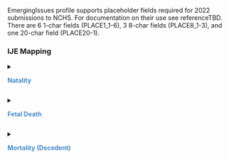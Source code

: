 EmergingIssues profile supports placeholder fields required for 2022 submissions to NCHS.
                For documentation on their use see referenceTBD.
                There are 6 1-char fields (PLACE1_1-6), 3 8-char fields (PLACE8_1-3), and one 20-char field (PLACE20-1).
### IJE Mapping

<style>
 .context-menu {cursor: context-menu; color: #438bca;}
 .context-menu:hover {opacity: 0.5;}
</style>
<details>

<summary>

<strong class='context-menu' > Natality </strong>

</summary>
<table class='grid'>
<thead>
  <tr>
    <th style='text-align: center'><strong>Use Case</strong></th>
    <th><strong>#</strong></th>
    <th><strong>Description</strong></th>
    <th><strong>IJE Name</strong></th>
    <th><strong>Field</strong></th>
    <th><strong>Type</strong></th>
    <th><strong>Value Set/Comments</strong></th>
  </tr>
</thead>
<tbody>
<tr>
  <td style='text-align: center'>Natality</td>
  <td>342</td>
  <td>Blank for One-Byte Field 1</td>
  <td>PLACE1_1</td>
  <td>component[EmergingIssue1_1].value</td>
  <td>string(1)</td>
  <td></td>
</tr>
<tr>
  <td style='text-align: center'>Natality</td>
  <td>343</td>
  <td>Blank for One-Byte Field 2</td>
  <td>PLACE1_2</td>
  <td>component[EmergingIssue1_2].value</td>
  <td>string(1)</td>
  <td></td>
</tr>
<tr>
  <td style='text-align: center'>Natality</td>
  <td>344</td>
  <td>Blank for One-Byte Field 3</td>
  <td>PLACE1_3</td>
  <td>component[EmergingIssue1_3].value</td>
  <td>string(1)</td>
  <td></td>
</tr>
<tr>
  <td style='text-align: center'>Natality</td>
  <td>345</td>
  <td>Blank for One-Byte Field 4</td>
  <td>PLACE1_4</td>
  <td>component[EmergingIssue1_4].value</td>
  <td>string(1)</td>
  <td></td>
</tr>
<tr>
  <td style='text-align: center'>Natality</td>
  <td>346</td>
  <td>Blank for One-Byte Field 5</td>
  <td>PLACE1_5</td>
  <td>component[EmergingIssue1_5].value</td>
  <td>string(1)</td>
  <td></td>
</tr>
<tr>
  <td style='text-align: center'>Natality</td>
  <td>347</td>
  <td>Blank for One-Byte Field 6</td>
  <td>PLACE1_6</td>
  <td>component[EmergingIssue1_6].value</td>
  <td>string(1)</td>
  <td></td>
</tr>
<tr>
  <td style='text-align: center'>Natality</td>
  <td>348</td>
  <td>Blank for Eight-Byte Field 1</td>
  <td>PLACE8_1</td>
  <td>component[EmergingIssue8_1].value</td>
  <td>string(8)</td>
  <td></td>
</tr>
<tr>
  <td style='text-align: center'>Natality</td>
  <td>349</td>
  <td>Blank for Eight-Byte Field 2</td>
  <td>PLACE8_2</td>
  <td>component[EmergingIssue8_2].value</td>
  <td>string(8)</td>
  <td></td>
</tr>
<tr>
  <td style='text-align: center'>Natality</td>
  <td>350</td>
  <td>Blank for Eight-Byte Field 3</td>
  <td>PLACE8_3</td>
  <td>component[EmergingIssue8_3].value</td>
  <td>string(8)</td>
  <td></td>
</tr>
<tr>
  <td style='text-align: center'>Natality</td>
  <td>351</td>
  <td>Blank for Twenty-Byte Field</td>
  <td>PLACE20</td>
  <td>component[EmergingIssue20].value</td>
  <td>string(20)</td>
  <td></td>
</tr>

</tbody>
</table>

</details>
<p></p>

<details>

<summary>

<strong class='context-menu'> Fetal Death </strong>

</summary>
<table class='grid'>
<thead>
  <tr>
    <th style='text-align: center'><strong>Use Case</strong></th>
    <th><strong>#</strong></th>
    <th><strong>Description</strong></th>
    <th><strong>IJE Name</strong></th>
    <th><strong>Field</strong></th>
    <th><strong>Type</strong></th>
    <th><strong>Value Set/Comments</strong></th>
  </tr>
</thead>
<tbody>
<tr>
  <td style='text-align: center'>Fetal Death</td>
  <td>354</td>
  <td>Blank for One-Byte Field 1</td>
  <td>PLACE1_1</td>
  <td>component[EmergingIssue1_1].value</td>
  <td>string(1)</td>
  <td></td>
</tr>
<tr>
  <td style='text-align: center'>Fetal Death</td>
  <td>355</td>
  <td>Blank for One-Byte Field 2</td>
  <td>PLACE1_2</td>
  <td>component[EmergingIssue1_2].value</td>
  <td>string(1)</td>
  <td></td>
</tr>
<tr>
  <td style='text-align: center'>Fetal Death</td>
  <td>356</td>
  <td>Blank for One-Byte Field 3</td>
  <td>PLACE1_3</td>
  <td>component[EmergingIssue1_3].value</td>
  <td>string(1)</td>
  <td></td>
</tr>
<tr>
  <td style='text-align: center'>Fetal Death</td>
  <td>357</td>
  <td>Blank for One-Byte Field 4</td>
  <td>PLACE1_4</td>
  <td>component[EmergingIssue1_4].value</td>
  <td>string(1)</td>
  <td></td>
</tr>
<tr>
  <td style='text-align: center'>Fetal Death</td>
  <td>358</td>
  <td>Blank for One-Byte Field 5</td>
  <td>PLACE1_5</td>
  <td>component[EmergingIssue1_5].value</td>
  <td>string(1)</td>
  <td></td>
</tr>
<tr>
  <td style='text-align: center'>Fetal Death</td>
  <td>359</td>
  <td>Blank for One-Byte Field 6</td>
  <td>PLACE1_6</td>
  <td>component[EmergingIssue1_6].value</td>
  <td>string(1)</td>
  <td></td>
</tr>
<tr>
  <td style='text-align: center'>Fetal Death</td>
  <td>360</td>
  <td>Blank for Eight-Byte Field 1</td>
  <td>PLACE8_1</td>
  <td>component[EmergingIssue8_1].value</td>
  <td>string(8)</td>
  <td></td>
</tr>
<tr>
  <td style='text-align: center'>Fetal Death</td>
  <td>361</td>
  <td>Blank for Eight-Byte Field 2</td>
  <td>PLACE8_2</td>
  <td>component[EmergingIssue8_2].value</td>
  <td>string(8)</td>
  <td></td>
</tr>
<tr>
  <td style='text-align: center'>Fetal Death</td>
  <td>362</td>
  <td>Blank for Eight-Byte Field 3</td>
  <td>PLACE8_3</td>
  <td>component[EmergingIssue8_3].value</td>
  <td>string(8)</td>
  <td></td>
</tr>
<tr>
  <td style='text-align: center'>Fetal Death</td>
  <td>363</td>
  <td>Blank for Twenty-Byte Field</td>
  <td>PLACE20</td>
  <td>component[EmergingIssue20].value</td>
  <td>string(20)</td>
  <td></td>
</tr>

</tbody>
</table>

</details>
<p></p>

<details>

<summary>

<strong class='context-menu'> Mortality (Decedent) </strong>

</summary>
<table class='grid'>
<thead>
  <tr>
    <th style='text-align: center'><strong>Use Case</strong></th>
    <th><strong>#</strong></th>
    <th><strong>Description</strong></th>
    <th><strong>IJE Name</strong></th>
    <th><strong>Field</strong></th>
    <th><strong>Type</strong></th>
    <th><strong>Value Set/Comments</strong></th>
  </tr>
</thead>
<tbody>
<tr>
  <td style='text-align: center'>Mortality</td>
  <td>248</td>
  <td>Blank for One-Byte Field 1</td>
  <td>PLACE1_1</td>
  <td>component[EmergingIssue1_1].value</td>
  <td>string(1)</td>
  <td></td>
</tr>
<tr>
  <td style='text-align: center'>Mortality</td>
  <td>249</td>
  <td>Blank for One-Byte Field 2</td>
  <td>PLACE1_2</td>
  <td>component[EmergingIssue1_2].value</td>
  <td>string(1)</td>
  <td></td>
</tr>
<tr>
  <td style='text-align: center'>Mortality</td>
  <td>250</td>
  <td>Blank for One-Byte Field 3</td>
  <td>PLACE1_3</td>
  <td>component[EmergingIssue1_3].value</td>
  <td>string(1)</td>
  <td></td>
</tr>
<tr>
  <td style='text-align: center'>Mortality</td>
  <td>251</td>
  <td>Blank for One-Byte Field 4</td>
  <td>PLACE1_4</td>
  <td>component[EmergingIssue1_4].value</td>
  <td>string(1)</td>
  <td></td>
</tr>
<tr>
  <td style='text-align: center'>Mortality</td>
  <td>252</td>
  <td>Blank for One-Byte Field 5</td>
  <td>PLACE1_5</td>
  <td>component[EmergingIssue1_5].value</td>
  <td>string(1)</td>
  <td></td>
</tr>
<tr>
  <td style='text-align: center'>Mortality</td>
  <td>253</td>
  <td>Blank for One-Byte Field 6</td>
  <td>PLACE1_6</td>
  <td>component[EmergingIssue1_6].value</td>
  <td>string(1)</td>
  <td></td>
</tr>
<tr>
  <td style='text-align: center'>Mortality</td>
  <td>254</td>
  <td>Blank for Eight-Byte Field 1</td>
  <td>PLACE8_1</td>
  <td>component[EmergingIssue8_1].value</td>
  <td>string(8)</td>
  <td></td>
</tr>
<tr>
  <td style='text-align: center'>Mortality</td>
  <td>255</td>
  <td>Blank for Eight-Byte Field 2</td>
  <td>PLACE8_2</td>
  <td>component[EmergingIssue8_2].value</td>
  <td>string(8)</td>
  <td></td>
</tr>
<tr>
  <td style='text-align: center'>Mortality</td>
  <td>256</td>
  <td>Blank for Eight-Byte Field 3</td>
  <td>PLACE8_3</td>
  <td>component[EmergingIssue8_3].value</td>
  <td>string(8)</td>
  <td></td>
</tr>
<tr>
  <td style='text-align: center'>Mortality</td>
  <td>257</td>
  <td>Blank for Twenty-Byte Field</td>
  <td>PLACE20</td>
  <td>component[EmergingIssue20].value</td>
  <td>string(20)</td>
  <td></td>
</tr>

</tbody>
</table>

</details>
<p></p>

